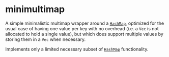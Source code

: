 # minimultimap

A simple minimalistic multimap wrapper around a [`HashMap`],
optimized for the usual case of having one value per key with no overhead
(i.e. a `Vec` is not allocated to hold a single value),
but which does support multiple values by storing them in a `Vec` when necessary.

Implements only a limited necessary subset of [`HashMap`] functionality.

[`HashMap`]: https://doc.rust-lang.org/1.60.0/std/collections/hash_map/struct.HashMap.html